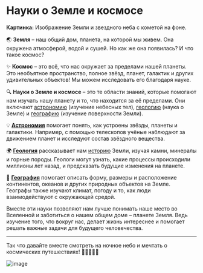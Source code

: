 # Науки о Земле и космосе

**Картинка:** Изображение Земли и звездного неба с кометой на фоне.

🌏 **Земля** – наш общий дом, планета, на которой мы живем. Она окружена атмосферой, водой и сушей. Но как же она появилась? И что такое космос?

✨ **Космос** – это всё, что нас окружает за пределами нашей планеты. Это необъятное пространство, полное звёзд, планет, галактик и других удивительных объектов! Мы можем исследовать его благодаря науке.

🔍 **Науки о Земле и космосе** – это те области знаний, которые помогают нам изучать нашу планету и то, что находится за её пределами. Они включают [астрономию](./астрономия.md) (изучение небесных тел), [геологию](./геология.md) (наука о Земле) и [географию](./география.md) (изучение поверхности Земли).

💡 **[Астрономия](./астрономия.md)** помогает понять, как устроены звёзды, планеты и галактики. Например, с помощью телескопов учёные наблюдают за движением планет и исследуют состав звёздного вещества.

🌍 **[Геология](./геология.md)** рассказывает нам [историю](./история.md) Земли, изучая камни, минералы и горные породы. Геологи могут узнать, какие процессы происходили миллионы лет назад, и предсказать будущие изменения на планете.

📍 **[География](./география.md)** помогает описать форму, размеры и расположение континентов, океанов и других природных объектов на Земле. Географы также изучают климат, погоду и то, как люди взаимодействуют с окружающей средой.

Вместе эти науки позволяют нам лучше понимать наше место во Вселенной и заботиться о нашем общем доме – планете Земля. Ведь изучение того, что вокруг нас, делает жизнь интереснее и помогает решать важные задачи для будущего человечества.

---

Так что давайте вместе смотреть на ночное небо и мечтать о космических путешествиях! 🚀👩‍🚀👨‍🚀

![image](https://github.com/user-attachments/assets/f8cf55a8-b187-43c7-880f-e350dc6793aa)
